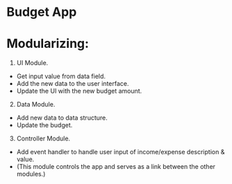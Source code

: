 # Budget App

# Modularizing:

1. UI Module.
  - Get input value from data field.
  - Add the new data to the user interface.
  - Update the UI with the new budget amount.
2. Data Module.
  - Add new data to data structure.
  - Update the budget.
3. Controller Module.
  - Add event handler to handle user input of income/expense description & value.
  - (This module controls the app and serves as a link between the other modules.)